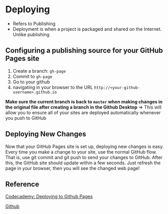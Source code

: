 # Deploying

- Refers to Publishing 
- Deployment is when a project is packaged and shared on the Internet. Unlike publishing

## Configuring a publishing source for your GitHub Pages site

1. Create a branch: `gh-page`
2. Commit to `gh-page`
3. Go to your github
4. navigating in your browser to the URL `http://<your-github-username>.github.io`

**Make sure the current branch is back to `master` when making changes in the original file after creating a branch in the Github Desktop**
=> This will allow you to ensure all of your sites are deployed automatically whenever you push to GitHub

## Deploying New Changes
Now that your GitHub Pages site is set up, deploying new changes is easy. Every time you make a change to your site, use the normal GitHub flow. That is, use git commit and git push to send your changes to GitHub. After this, the GitHub site should update within a few seconds. Just refresh the page in your browser, then you will see the changed web page!

## Reference
[Codecademy: Deploying to Github Pages](https://www.codecademy.com/paths/full-stack-engineer-career-path/tracks/fscp-bringing-your-site-online/modules/fscp-deploy-a-site-with-github-pages/articles/f1-u3-github-pages)

[Github](https://pages.github.com/)